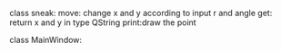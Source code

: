class sneak:
    move: change x and y according to input r and angle
    get: return x and y in type QString
    print:draw the point

class MainWindow:
    